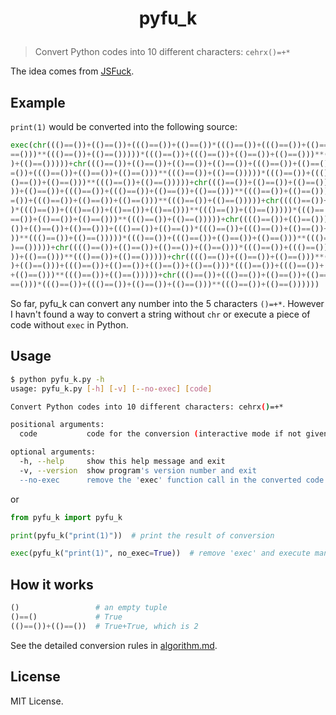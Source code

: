 <h1>
  <p align=center>
    <b>
      pyfu_k
    </b>
  </p>
</h1>

> Convert Python codes into 10 different characters: `cehrx()=+*`

The idea comes from [JSFuck](https://github.com/aemkei/jsfuck).

## Example

`print(1)` would be converted into the following source:

```python
exec(chr((()==())+(()==())+((()==())+(()==())*((()==())+((()==())+(()==())+(()
==()))**((()==())+(()==()))))*((()==())+((()==())+(()==())+(()==()))**((()==()
)+(()==()))))+chr((()==())+(()==())+(()==())+(()==())+((()==())+(()==())*((()=
=())+((()==())+(()==())+(()==()))**((()==())+(()==()))))*((()==())+((()==())+(
()==())+(()==()))**((()==())+(()==()))))+chr((()==())+(()==())+(()==())+(()==(
))+(()==())+((()==())+((()==())+(()==())+(()==()))**((()==())+(()==())))*((()=
=())+((()==())+(()==())+(()==()))**((()==())+(()==()))))+chr(((()==())+(()==()
)*((()==())+((()==())+(()==())+(()==()))**((()==())+(()==()))))*((()==())+((()
==())+(()==())+(()==()))**((()==())+(()==()))))+chr(((()==())+(()==()))*((()==
())+(()==())+(()==()))+((()==())+(()==())*((()==())+((()==())+(()==())+(()==()
))**((()==())+(()==()))))*((()==())+((()==())+(()==())+(()==()))**((()==())+((
)==()))))+chr(((()==())+(()==())+(()==())+(()==()))*((()==())+((()==())+(()==(
))+(()==()))**((()==())+(()==()))))+chr(((()==())+(()==())+(()==()))**((()==()
)+(()==()))+((()==())+(()==())+(()==())+(()==()))*((()==())+((()==())+(()==())
+(()==()))**((()==())+(()==()))))+chr((()==())+((()==())+(()==())+(()==())+(()
==()))*((()==())+((()==())+(()==())+(()==()))**((()==())+(()==())))))
```

So far, pyfu_k can convert any number into the 5 characters `()=+*`. However I havn't found a way to convert a string without `chr` or execute a piece of code without `exec` in Python.

## Usage

```sh
$ python pyfu_k.py -h
usage: pyfu_k.py [-h] [-v] [--no-exec] [code]

Convert Python codes into 10 different characters: cehrx()=+*

positional arguments:
  code           code for the conversion (interactive mode if not given)

optional arguments:
  -h, --help     show this help message and exit
  -v, --version  show program's version number and exit
  --no-exec      remove the 'exec' function call in the converted code
```

or

```python
from pyfu_k import pyfu_k

print(pyfu_k("print(1)"))  # print the result of conversion

exec(pyfu_k("print(1)", no_exec=True))  # remove 'exec' and execute manually
```

## How it works

```python
()                 # an empty tuple
()==()             # True
(()==())+(()==())  # True+True, which is 2
```

See the detailed conversion rules in [algorithm.md](./algorithm.md).

## License

MIT License.
